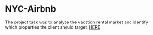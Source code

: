 # NYC-Airbnb
The project task was to analyze the vacation rental market and identify which properties the client should target. 
[HERE](https://docs.google.com/spreadsheets/d/1HzqWPGCgzFcit1o-qatRueYbX_TjLkGgUbHsXnz_sqA/edit?usp=sharing) 


